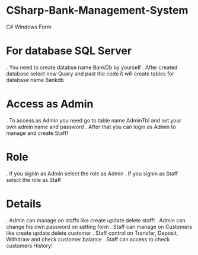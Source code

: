 # CSharp-Bank-Management-System
C# Windows Form

# For database SQL Server
. You need to create databse name BankDb by yourself
. After created database select new Quary and past the code it will create tables for database name Bankdb

# Access as Admin
. To access as Admin you need go to table name AdminTbl and set your own admin name and password
. After that you can login as Admin to manage and create Staff!

# Role
. If you signin as Admin select the role as Admin
. If you signin as Staff select the role as Staff

# Details
. Admin can manage on staffs like create update delete staff!
. Admin can change his own password on setting form
. Staff can manage on Customers like create update delete customer
. Staff control on Transfer, Deposit, Withdraw and check customer balance
. Staff can access to check customers History!
